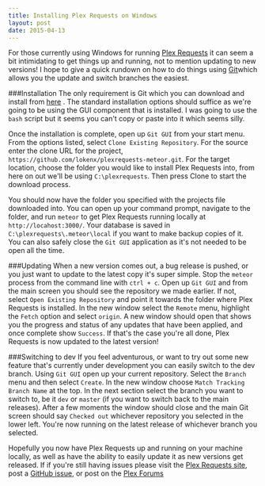 ```yaml
---
title: Installing Plex Requests on Windows
layout: post
date: 2015-04-13
---
```


<p class="intro"><span class="dropcap">F</span>or those currently using Windows for running <a href="http://plexrequests.8bits.ca">Plex Requests</a> it can seem a bit intimidating to get things up and running, not to mention updating to new versions! I hope to give a quick rundown on how to do things using <a href="http://git-scm.com/">Git</a>which allows you the update and switch branches the easiest.</p>

###Installation
The only requirement is Git which you can download and install from [here](http://git-scm.com/downloads) . The standard installation options should suffice as we're going to be using the GUI component that is installed. I was going to use the `bash` script but it seems you can't copy or paste into it which seems silly.

Once the installation is complete, open up `Git GUI` from your start menu. From the options listed, select `Clone Existing Repository`. For the source enter the clone URL for the project, `https://github.com/lokenx/plexrequests-meteor.git`. For the target location, choose the folder you would like to install Plex Requests into, from here on out we'll be using `C:\plexrequests`. Then press Clone to start the download process.

You should now have the folder you specified with the projects file downloaded into. You can open up your command prompt, navigate to the folder, and run `meteor` to get Plex Requests running locally at `http://locahost:3000/`. Your database is saved in `C:\plexrequests\.meteor\local` if you want to make backup copies of it. You can also safely close the `Git GUI` application as it's not needed to be open all the time.

###Updating
When a new version comes out, a bug release is pushed, or you just want to update to the latest copy it's super simple. Stop the `meteor` process from the command line with `ctrl + c`. Open up `Git GUI` and from the main screen you should see the repository we made earlier. If not, select `Open Existing Repository` and point it towards the folder where Plex Requests is installed. In the new window select the `Remote` menu, highlight the `Fetch` option and select `origin`. A new window should open that shows you the progress and status of any updates that have been applied, and once complete show `Success`. If that's the case you're all done, Plex Requests is now updated to the latest version!

###Switching to dev
If you feel adventurous, or want to try out some new feature that's currently under development you can easily switch to the dev branch. Using `Git GUI` open up your current repository. Select the `Branch` menu and then select `Create`. In the new window choose `Match Tracking Branch Name` at the top. In the next section select the branch you want to switch to, be it `dev` or `master` (if you want to switch back to the main releases). After a few moments the window should close and the main Git screen should say `Checked out` whichever repository you selected in the lower left. You're now running on the latest release of whichever branch you selected.

Hopefully you now have Plex Requests up and running on your machine locally, as well as have the ability to easily update it as new versions get released. If if you're still having issues please visit the [Plex Requests site](http://plexrequests.8bits.ca/), post a [GitHub issue](https://github.com/), or post on the [Plex Forums](https://forums.plex.tv/index.php/topic/151899-plex-movie-requests/)
